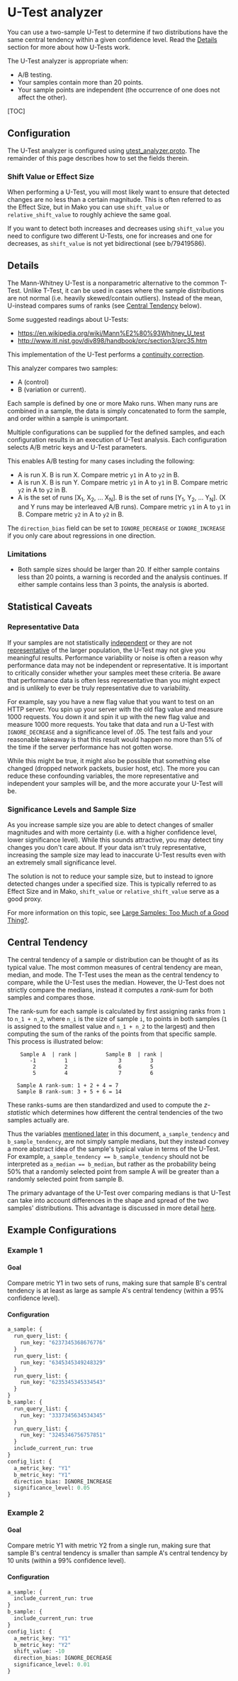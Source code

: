 # U-Test analyzer

You can use a two-sample U-Test to determine if two distributions have the same
central tendency within a given confidence level. Read the [Details](#details)
section for more about how U-Tests work.

The U-Test analyzer is appropriate when:

*   A/B testing.
*   Your samples contain more than 20 points.
*   Your sample points are independent (the occurrence of one does not affect
    the other).

[TOC]

## Configuration

The U-Test analyzer is configured using
[utest_analyzer.proto](https://github.com/google/mako/clients/proto/analyzers/utest_analyzer.proto).
The remainder of this page describes how to set the fields therein.

### Shift Value or Effect Size

When performing a U-Test, you will most likely want to ensure that detected
changes are no less than a certain magnitude. This is often referred to as the
Effect Size, but in Mako you can use `shift_value` or `relative_shift_value`
to roughly achieve the same goal.

If you want to detect both increases and decreases using `shift_value` you need
to configure two different U-Tests, one for increases and one for decreases, as
`shift_value` is not yet bidirectional (see b/79419586).

## Details

The Mann-Whitney U-Test is a nonparametric alternative to the common T-Test.
Unlike T-Test, it  can be used in cases where the sample distributions are not
normal (i.e. heavily skewed/contain outliers).
Instead of the mean, U-instead compares sums of ranks (see
[Central Tendency](#central-tendency) below).

Some suggested readings about U-Tests:

*   https://en.wikipedia.org/wiki/Mann%E2%80%93Whitney_U_test
*   http://www.itl.nist.gov/div898/handbook/prc/section3/prc35.htm

This implementation of the U-Test performs a
[continuity correction](https://en.wikipedia.org/wiki/Continuity_correction).

This analyzer compares two samples:

*   A (control)
*   B (variation or current).

Each sample is defined by one or more Mako runs. When many runs are combined
in a sample, the data is simply concatenated to form the sample, and order
within a sample is unimportant.

Multiple configurations can be supplied for the defined samples, and each
configuration results in an execution of U-Test analysis. Each configuration
selects A/B metric keys and U-Test parameters.

This enables A/B testing for many cases including the following:

*   A is run X. B is run X. Compare metric `y1` in A to `y2` in B.
*   A is run X. B is run Y. Compare metric `y1` in A to `y1` in B. Compare
    metric `y2` in A to `y2` in B.
*   A is the set of runs [X<sub>1</sub>, X<sub>2</sub>, ... X<sub>N</sub>]. B is
    the set of runs [Y<sub>1</sub>, Y<sub>2</sub>, ... Y<sub>N</sub>]. (X and Y
    runs may be interleaved A/B runs). Compare metric `y1` in A to `y1` in B.
    Compare metric `y2` in A to `y2` in B.

The `direction_bias` field can be set to `IGNORE_DECREASE` or `IGNORE_INCREASE`
if you only care about regressions in one direction.

### Limitations

*   Both sample sizes should be larger than 20. If either sample contains less
    than 20 points, a warning is recorded and the analysis continues. If either
    sample contains less than 3 points, the analysis is aborted.

## Statistical Caveats

### Representative Data

If your samples are not statistically
[independent](https://onlinelibrary.wiley.com/doi/full/10.1002/cem.2773) or they
are not
[representative](https://www.investopedia.com/terms/r/representative-sample.asp)
of the larger population, the U-Test may not give you meaningful results.
Performance variability or noise is often a reason why performance data may not
be independent or representative. It is important to critically consider whether
your samples meet these criteria. Be aware that performance data is often less
representative than you might expect and is unlikely to ever be truly
representative due to variability.

For example, say you have a new flag value that you want to test on an HTTP
server. You spin up your server with the old flag value and measure 1000
requests. You down it and spin it up with the new flag value and measure 1000
more requests. You take that data and run a U-Test with `IGNORE_DECREASE` and a
significance level of .05. The test fails and your reasonable takeaway is that
this result would happen no more than 5% of the time if the server performance
has not gotten worse.

While this might be true, it might also be possible that something else changed
(dropped network packets, busier host, etc). The more you can reduce these
confounding variables, the more representative and independent your samples will
be, and the more accurate your U-Test will be.

### Significance Levels and Sample Size

As you increase sample size you are able to detect changes of smaller magnitudes
and with more certainty (i.e. with a higher confidence level, lower significance
level). While this sounds attractive, you may detect tiny changes you don't care
about. If your data isn't truly representative, increasing the sample size may
lead to inaccurate U-Test results even with an extremely small significance
level.

The solution is not to reduce your sample size, but to instead to ignore
detected changes under a specified size. This is typically referred to as Effect
Size and in Mako, `shift_value` or `relative_shift_value` serve as a good proxy.

For more information on this topic, see
[Large Samples: Too Much of a Good Thing?](http://blog.minitab.com/blog/statistics-and-quality-data-analysis/large-samples-too-much-of-a-good-thing).

## Central Tendency

The central tendency of a sample or distribution can be thought of as its
typical value. The most common measures of central tendency are mean, median,
and mode. The T-Test uses the mean as the central tendency to compare, while the
U-Test uses the median. However, the U-Test does not strictly compare the
medians, instead it computes a *rank-sum* for both samples and compares those.

The rank-sum for each sample is calculated by first assigning ranks from `1` to
`n_1 + n_2`, where `n_i` is the size of sample `i`, to points in both samples
(`1` is assigned to the smallest value and `n_1 + n_2` to the largest) and then
computing the sum of the ranks of the points from that specific sample. This
process is illustrated below:

```
    Sample A  | rank |         Sample B  | rank |
       -1         1                3         3
        2         2                6         5
        5         4                7         6

   Sample A rank-sum: 1 + 2 + 4 = 7
   Sample B rank-sum: 3 + 5 + 6 = 14
```

These ranks-sums are then standardized and used to compute the *z-statistic*
which determines how different the central tendencies of the two samples
actually are.

Thus the variables [mentioned later](#example-configurations) in this document,
`a_sample_tendency` and `b_sample_tendency`, are not simply sample medians, but
they instead convey a more abstract idea of the sample's typical value in terms
of the U-Test. For example, `a_sample_tendency == b_sample_tendency` should not
be interpreted as `a_median == b_median`, but rather as the probability being
50% that a randomly selected point from sample A will be greater than a randomly
selected point from sample B.

The primary advantage of the U-Test over comparing medians is that U-Test can
take into account differences in the shape and spread of the two samples'
distributions. This advantage is discussed in more detail
[here](https://www.ncbi.nlm.nih.gov/pmc/articles/PMC1120984/).

## Example Configurations

### Example 1

#### Goal

Compare metric Y1 in two sets of runs, making sure that sample B's central
tendency is at least as large as sample A's central tendency (within a 95%
confidence level).

#### Configuration

```proto
a_sample: {
  run_query_list: {
    run_key: "6237345368676776"
  }
  run_query_list: {
    run_key: "6345345349248329"
  }
  run_query_list: {
    run_key: "6235345345334543"
  }
}
b_sample: {
  run_query_list: {
    run_key: "3337345634534345"
  }
  run_query_list: {
    run_key: "3245346756757851"
  }
  include_current_run: true
}
config_list: {
  a_metric_key: "Y1"
  b_metric_key: "Y1"
  direction_bias: IGNORE_INCREASE
  significance_level: 0.05
}
```

### Example 2

#### Goal

Compare metric Y1 with metric Y2 from a single run, making sure that sample B's
central tendency is smaller than sample A's central tendency by 10 units (within
a 99% confidence level).

#### Configuration

```proto
a_sample: {
  include_current_run: true
}
b_sample: {
  include_current_run: true
}
config_list: {
  a_metric_key: "Y1"
  b_metric_key: "Y2"
  shift_value: -10
  direction_bias: IGNORE_DECREASE
  significance_level: 0.01
}
```

